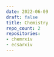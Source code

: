 ```yaml
---
date: 2022-06-09
draft: false
title: Chemistry
repo_count: 2
repositories:
- chemrxiv
- ecsarxiv
---
```



